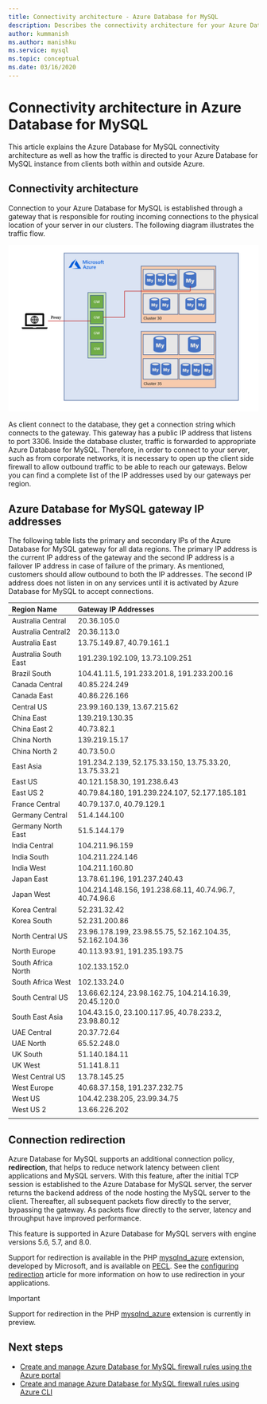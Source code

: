 ```yaml
---
title: Connectivity architecture - Azure Database for MySQL
description: Describes the connectivity architecture for your Azure Database for MySQL server.
author: kummanish
ms.author: manishku
ms.service: mysql
ms.topic: conceptual
ms.date: 03/16/2020
---
```


# Connectivity architecture in Azure Database for MySQL
This article explains the Azure Database for MySQL connectivity architecture as well as how the traffic is directed to your Azure Database for MySQL instance from clients both within and outside Azure.

## Connectivity architecture
Connection to your Azure Database for MySQL is established through a gateway that is responsible for routing incoming connections to the physical location of your server in our clusters. The following diagram illustrates the traffic flow.

![Overview of the connectivity architecture](./media/concepts-connectivity-architecture/connectivity-architecture-overview-proxy.png)

As client connect to the database, they get a connection string which connects to the gateway. This gateway has a public IP address that listens to port 3306. Inside the database cluster, traffic is forwarded to appropriate Azure Database for MySQL. Therefore, in order to connect to your server, such as from corporate networks, it is necessary to open up the client side firewall to allow outbound traffic to be able to reach our gateways. Below you can find a complete list of the IP addresses used by our gateways per region.

## Azure Database for MySQL gateway IP addresses
The following table lists the primary and secondary IPs of the Azure Database for MySQL gateway for all data regions. The primary IP address is the current IP address of the gateway and the second IP address is a failover IP address in case of failure of the primary. As mentioned, customers should allow outbound to both the IP addresses. The second IP address does not listen in on any services until it is activated by Azure Database for MySQL to accept connections.

| **Region Name** | **Gateway IP Addresses** |
|:----------------|:-------------|
| Australia Central| 20.36.105.0     |
| Australia Central2     | 20.36.113.0     |
| Australia East | 13.75.149.87, 40.79.161.1     |
| Australia South East |191.239.192.109, 13.73.109.251     |
| Brazil South | 104.41.11.5, 191.233.201.8, 191.233.200.16     |
| Canada Central |40.85.224.249     |
| Canada East | 40.86.226.166     |
| Central US | 23.99.160.139, 13.67.215.62     |
| China East | 139.219.130.35     |
| China East 2 | 40.73.82.1     |
| China North | 139.219.15.17     |
| China North 2 | 40.73.50.0     |
| East Asia | 191.234.2.139, 52.175.33.150, 13.75.33.20, 13.75.33.21     |
| East US | 40.121.158.30, 191.238.6.43     |
| East US 2 |40.79.84.180, 191.239.224.107, 52.177.185.181     |
| France Central | 40.79.137.0, 40.79.129.1     |
| Germany Central | 51.4.144.100     |
| Germany North East | 51.5.144.179     |
| India Central | 104.211.96.159     |
| India South | 104.211.224.146     |
| India West | 104.211.160.80     |
| Japan East | 13.78.61.196, 191.237.240.43     |
| Japan West | 104.214.148.156, 191.238.68.11, 40.74.96.7, 40.74.96.6 |
| Korea Central | 52.231.32.42     |
| Korea South | 52.231.200.86     |
| North Central US | 23.96.178.199, 23.98.55.75, 52.162.104.35, 52.162.104.36     |
| North Europe | 40.113.93.91, 191.235.193.75     |
| South Africa North  | 102.133.152.0     |
| South Africa West    | 102.133.24.0     |
| South Central US |13.66.62.124, 23.98.162.75, 104.214.16.39, 20.45.120.0     |
| South East Asia | 104.43.15.0, 23.100.117.95, 40.78.233.2, 23.98.80.12     |
| UAE Central | 20.37.72.64     |
| UAE North | 65.52.248.0     |
| UK South | 51.140.184.11     |
| UK West | 51.141.8.11     |
| West Central US | 13.78.145.25     |
| West Europe | 40.68.37.158, 191.237.232.75     |
| West US | 104.42.238.205, 23.99.34.75     |
| West US 2 | 13.66.226.202     |
||||

## Connection redirection

Azure Database for MySQL supports an additional connection policy, **redirection**, that helps to reduce network latency between client applications and MySQL servers. With this feature, after the initial TCP session is established to the Azure Database for MySQL server, the server returns the backend address of the node hosting the MySQL server to the client. Thereafter, all subsequent packets flow directly to the server, bypassing the gateway. As packets flow directly to the server, latency and throughput have improved performance.

This feature is supported in Azure Database for MySQL servers with engine versions 5.6, 5.7, and 8.0.

Support for redirection is available in the PHP [mysqlnd_azure](https://github.com/microsoft/mysqlnd_azure) extension, developed by Microsoft, and is available on [PECL](https://pecl.php.net/package/mysqlnd_azure). See the [configuring redirection](./howto-redirection.md) article for more information on how to use redirection in your applications.

> [!IMPORTANT]
> Support for redirection in the PHP [mysqlnd_azure](https://github.com/microsoft/mysqlnd_azure) extension is currently in preview.

## Next steps

* [Create and manage Azure Database for MySQL firewall rules using the Azure portal](./howto-manage-firewall-using-portal.md)
* [Create and manage Azure Database for MySQL firewall rules using Azure CLI](./howto-manage-firewall-using-cli.md)
